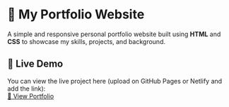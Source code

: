 # 💼 My Portfolio Website

A simple and responsive personal portfolio website built using **HTML** and **CSS** to showcase my skills, projects, and background.

## 🔗 Live Demo

You can view the live project here (upload on GitHub Pages or Netlify and add the link):  
[🔗 View Portfolio](https://your-username.github.io/my_portfolio_website)
